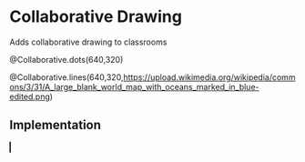 <!--
author:  André Dietrich

email:   LiaScript@web.de

version: 0.0.1

comment: This is a simple example for a collaborative drawing tool, that can be
         used in classrooms. It is based on the idea of a shared whiteboard,
         where students can draw together.

persistent: true

@onload
window.getRandomColor = function() {
  return `rgb(${Math.floor(Math.random() * 256)}, ${Math.floor(Math.random() * 256)}, ${Math.floor(Math.random() * 256)})`
}

window.isSubSet = function(A, B) {
  return [...A].every(element => B.has(element))
}
@end

@Collaborative.lines: @Collaborative.lines_(@uid,@0,@1,@2)

@Collaborative.lines_
<canvas
id="canvas_@0"
width="@1"
height="@2"
style="border: 1px solid black; width: 100%; background: url('@3') center/cover no-repeat;">
</canvas>

<script run-once="true">
const canvas = document.getElementById("canvas_@0");
const ctx = canvas.getContext("2d");
const color = window.getRandomColor();
const dots = new Set();
let drawing = false;
let lastX = 0;
let lastY = 0;

function publish() {
  if (LIA.classroom.connected) {
    LIA.classroom.publish("dots_@0", JSON.stringify(Array.from(dots)));
  }
}

function getMousePos(event) {
  const rect = canvas.getBoundingClientRect();
  const scaleX = canvas.width / rect.width;
  const scaleY = canvas.height / rect.height;
  return {
    x: (event.clientX - rect.left) * scaleX,
    y: (event.clientY - rect.top) * scaleY
  };
}

function drawLine(x1, y1, x2, y2, color) {
  ctx.beginPath();
  ctx.moveTo(x1, y1);
  ctx.lineTo(x2, y2);
  ctx.strokeStyle = color;
  ctx.lineWidth = 4;
  ctx.stroke();
}

function redrawDots() {
  ctx.clearRect(0, 0, canvas.width, canvas.height);
  dots.forEach(dotString => {
    const dot = JSON.parse(dotString);
    drawLine(dot.lastX, dot.lastY, dot.x, dot.y, dot.color);
  });
}

canvas.addEventListener('mousedown', (event) => {
  drawing = true;
  const { x, y } = getMousePos(event);
  lastX = x;
  lastY = y;
  dots.add(JSON.stringify({ x, y, color }));
  publish();
});

canvas.addEventListener('mousemove', (event) => {
  if (!drawing) return;
  const { x, y } = getMousePos(event);
  dots.add(JSON.stringify({ x, y, lastX, lastY, color }));
  publish();
  drawLine(lastX, lastY, x, y, color);
  lastX = x;
  lastY = y;
});

canvas.addEventListener('mouseup', () => drawing = false);
canvas.addEventListener('mouseout', () => drawing = false);

LIA.classroom.on("connect", () => {
  setTimeout(() => {
    console.log("connected");
    LIA.classroom.publish("join_@0", null);
  }, 1000);
});

LIA.classroom.subscribe("dots_@0", (message) => {
  const receivedDots = new Set(JSON.parse(message));
  const allDots = new Set([...dots, ...receivedDots]);

  if (!window.isSubSet(dots, receivedDots)) {
    receivedDots.forEach(dot => dots.add(dot));
    publish();
  } else {
    receivedDots.forEach(dot => dots.add(dot));
  }

  redrawDots();
});

LIA.classroom.subscribe("join_@0", publish);

console.log("painting on canvas_@0");
</script>
@end


@Collaborative.dots: @Collaborative.dots_(@uid,@0,@1,@2)

@Collaborative.dots_
<canvas
id="canvas_@0"
width="@1"
height="@2"
style="border: 1px solid black; width: 100%; background: url('@3') center/cover no-repeat;">
</canvas>

<script run-once="true">
const canvas = document.getElementById("canvas_@0");
const ctx = canvas.getContext("2d");
const color = window.getRandomColor();
const dots = new Set();

function publish() {
  if (LIA.classroom.connected) {
    LIA.classroom.publish("dots_@0", JSON.stringify(Array.from(dots)));
  }
}

canvas.addEventListener('click', function(event) {
    const rect = canvas.getBoundingClientRect();
    const scaleX = canvas.width / rect.width;
    const scaleY = canvas.height / rect.height;

    const x = (event.clientX - rect.left) * scaleX;
    const y = (event.clientY - rect.top) * scaleY;

    dots.add(JSON.stringify({x, y, color}));
    publish()

    drawDot(x, y, color);
});

function drawDot(x, y, color) {
    ctx.beginPath()
    ctx.arc(x, y, 5, 0, 2 * Math.PI)
    ctx.fillStyle = color
    ctx.fill()
}

function redrawDots() {
    ctx.clearRect(0, 0, canvas.width, canvas.height);
    dots.forEach(dotString => {
        const dot = JSON.parse(dotString);
        drawDot(dot.x, dot.y, dot.color);
    });
}

LIA.classroom.on("connect", () => {
  setTimeout(function() {
    console.log("connected")
    LIA.classroom.publish("join_@0", null)
  }, 1000)
})

LIA.classroom.subscribe("dots_@0", (message) => {
  const receivedDots = new Set(JSON.parse(message));
  const allDots = new Set([...dots, ...receivedDots]);

  if (!window.isSubSet(dots, receivedDots)) {
    receivedDots.forEach(dot => dots.add(dot));
    publish();
  } else {
    receivedDots.forEach(dot => dots.add(dot));
  }

  redrawDots();
});

LIA.classroom.subscribe("join_@0", (message) => {
  publish()
})

console.log("painting")


console.log("painting on canvas_@0");
</script>
@end

-->

# Collaborative Drawing

Adds collaborative drawing to classrooms

@Collaborative.dots(640,320)

@Collaborative.lines(640,320,https://upload.wikimedia.org/wikipedia/commons/3/31/A_large_blank_world_map_with_oceans_marked_in_blue-edited.png)

## Implementation

<canvas
id="canvas"
width="640"
height="320"
style="border: 1px solid black; width: 100%; background: url('https://upload.wikimedia.org/wikipedia/commons/3/31/A_large_blank_world_map_with_oceans_marked_in_blue-edited.png') center/cover no-repeat;">
</canvas>

<script run-once="true">
const canvas = document.getElementById("canvas");
const ctx = canvas.getContext("2d");
const color = window.getRandomColor();
const dots = new Set();
let drawing = false;
let lastX = 0;
let lastY = 0;

function publish() {
  if (LIA.classroom.connected) {
    LIA.classroom.publish("dots", JSON.stringify(Array.from(dots)));
  }
}

function getMousePos(event) {
  const rect = canvas.getBoundingClientRect();
  const scaleX = canvas.width / rect.width;
  const scaleY = canvas.height / rect.height;
  return {
    x: (event.clientX - rect.left) * scaleX,
    y: (event.clientY - rect.top) * scaleY
  };
}

function drawLine(x1, y1, x2, y2, color) {
  ctx.beginPath();
  ctx.moveTo(x1, y1);
  ctx.lineTo(x2, y2);
  ctx.strokeStyle = color;
  ctx.lineWidth = 4;
  ctx.stroke();
}

function redrawDots() {
  ctx.clearRect(0, 0, canvas.width, canvas.height);
  dots.forEach(dotString => {
    const dot = JSON.parse(dotString);
    drawLine(dot.lastX, dot.lastY, dot.x, dot.y, dot.color);
  });
}

canvas.addEventListener('mousedown', (event) => {
  drawing = true;
  const { x, y } = getMousePos(event);
  lastX = x;
  lastY = y;
  dots.add(JSON.stringify({ x, y, color, type: 'dot' }));
  publish();
});

canvas.addEventListener('mousemove', (event) => {
  if (!drawing) return;
  const { x, y } = getMousePos(event);
  dots.add(JSON.stringify({ x, y, lastX, lastY, color }));
  publish();
  drawLine(lastX, lastY, x, y, color);
  lastX = x;
  lastY = y;
});

canvas.addEventListener('mouseup', () => drawing = false);
canvas.addEventListener('mouseout', () => drawing = false);

LIA.classroom.on("connect", () => {
  setTimeout(() => {
    console.log("connected");
    LIA.classroom.publish("join", null);
  }, 1000);
});

LIA.classroom.subscribe("dots", (message) => {
  const receivedDots = new Set(JSON.parse(message));
  const allDots = new Set([...dots, ...receivedDots]);

  if (!window.isSubSet(dots, receivedDots)) {
    receivedDots.forEach(dot => dots.add(dot));
    publish();
  } else {
    receivedDots.forEach(dot => dots.add(dot));
  }

  redrawDots();
});

LIA.classroom.subscribe("join", publish);

console.log("painting");
</script>
